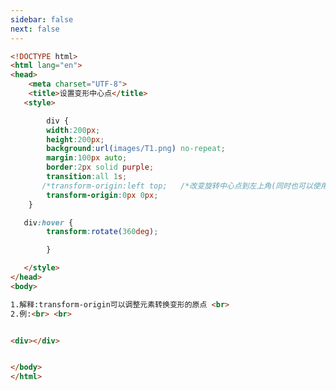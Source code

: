 ```yaml
---
sidebar: false
next: false
---
```

<BlogInfo/>






```html
<!DOCTYPE html>
<html lang="en">
<head>
    <meta charset="UTF-8">
    <title>设置变形中心点</title>
   <style>

        div {
        width:200px;
        height:200px;
        background:url(images/T1.png) no-repeat;
        margin:100px auto;
        border:2px solid purple;
        transition:all 1s;
       /*transform-origin:left top;   /*改变旋转中心点到左上角(同时也可以使用px，进行精确定位中心点)*/
        transform-origin:0px 0px;
    }

   div:hover {
        transform:rotate(360deg);

        }

   </style>
</head>
<body>

1.解释:transform-origin可以调整元素转换变形的原点 <br>
2.例:<br> <br>


<div></div>


</body>
</html>
```






<ActionBox />
        
<style>#top-box {margin-top:0.5rem!important;}</style>